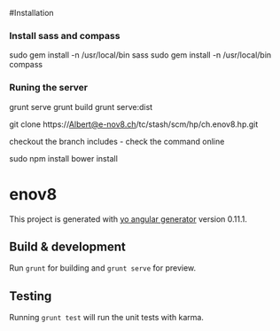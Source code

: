 #Installation

### Install sass and compass
sudo gem install -n /usr/local/bin sass
sudo gem install -n /usr/local/bin compass


### Runing the server

grunt serve
grunt build
grunt serve:dist


git clone https://Albert@e-nov8.ch/tc/stash/scm/hp/ch.enov8.hp.git

checkout the branch includes - check the command online


sudo npm install
bower install

# enov8

This project is generated with [yo angular generator](https://github.com/yeoman/generator-angular)
version 0.11.1.

## Build & development

Run `grunt` for building and `grunt serve` for preview.

## Testing

Running `grunt test` will run the unit tests with karma.
